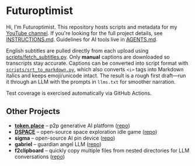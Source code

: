 # Futuroptimist

Hi, I'm Futuroptimist. This repository hosts scripts and metadata for my [YouTube channel](https://www.youtube.com/channel/UCA-J-opDpgiRoHYmOAxGQSQ). If you're looking for the full project details, see [INSTRUCTIONS.md](INSTRUCTIONS.md). Guidelines for AI tools live in [AGENTS.md](AGENTS.md).

English subtitles are pulled directly from each upload using [scripts/fetch_subtitles.py](scripts/fetch_subtitles.py). Only **manual** captions are downloaded so transcripts stay accurate.
Captions can be converted into script format with [`scripts/srt_to_markdown.py`](scripts/srt_to_markdown.py), which also converts `<i>` tags into Markdown italics and keeps emoji/unicode intact. The result is a rough first draft—run it through an LLM with the prompts in `llms.txt` for smoother narration.

Test coverage is exercised automatically via GitHub Actions.

## Other Projects
- **[token.place](https://token.place)** – p2p generative AI platform ([repo](https://github.com/futuroptimist/token.place))
- **[DSPACE](https://democratized.space)** – open-source space exploration idle game ([repo](https://github.com/democratizedspace/dspace))
- **sigma** – open-source AI pin device ([repo](https://github.com/futuroptimist/sigma))
- **gabriel** – guardian angel LLM ([repo](https://github.com/futuroptimist/gabriel))
- **f2clipboard** – quickly copy multiple files from nested directories for LLM conversations ([repo](https://github.com/futuroptimist/f2clipboard))

